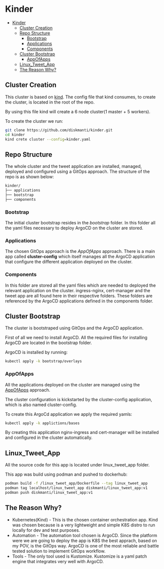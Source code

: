 # Kinder

- [Kinder](#kinder)
  - [Cluster Creation](#cluster-creation)
  - [Repo Structure](#repo-structure)
    - [Bootstrap](#bootstrap)
    - [Applications](#applications)
    - [Components](#components)
  - [Cluster Bootstrap](#cluster-bootstrap)
    - [AppOfApps](#appofapps)
  - [Linux_Tweet_App](#linux_tweet_app)
  - [The Reason Why?](#the-reason-why)

## Cluster Creation

This cluster is based on [kind](https://kind.sigs.k8s.io/). The config file that kind consumes, to create the cluster, is located in the root of the repo.

By using this file kind will create a 6 node cluster(1 master + 5 workers).

To create the cluster we run:

```bash
git clone https://github.com/diskmanti/kinder.git
cd kinder
kind crete cluster --config=kinder.yaml
```

## Repo Structure

The whole cluster and the tweet application are installed, managed, deployed and configured using a GitOps approach.
The structure of the repo is as shown below:

```bash
kinder/
├── applications
├── bootstrap
├── components
```

### Bootstrap

The initial cluster bootstrap resides in the _bootstrap_ folder.
In this folder all the yaml files necessary to deploy ArgoCD on the cluster are stored.

### Applications

The chosen GitOps approach is the _AppOfApps_ approach. There is a main app called __cluster-config__
which itself manages all the ArgoCD application that configure the different application deployed on the cluster.

### Components

In this folder are stored all the yaml files which are needed to deployed the relevant application on the cluster.
ingress-nginx, cert-manager and the tweet app are all found here in their respective folders. These folders are
referenced by the ArgoCD applications defined in the components folder.

## Cluster Bootstrap

The cluster is bootstraped using GitOps and the ArgoCD application.

First of all we need to install ArgoCD. All the required files for installing ArgoCD are located in the bootstrap folder.

ArgoCD is installed by running:

```bash
kubectl apply -k bootstrap/overlays
```

### AppOfApps

All the applications deployed on the cluster are managed using the [AppOfApps](https://argo-cd.readthedocs.io/en/stable/operator-manual/declarative-setup/#app-of-apps) approach.

The cluster configuration is kickstarted by the cluster-config application, which is also named cluster-config.

To create this ArgoCd application we apply the required yamls:

```bash
kubectl apply -k applictions/bases
```

By creating this application nginx-ingress and cert-manager will be installed and configured in the cluster automatically.

## Linux_Tweet_App

All the source code for this app is located under linux_tweet_app folder.

This app was build using podman and pushed to dockerhub:

```bash
podman build -f /linux_tweet_app/Dockerfile --tag linux_tweet_app
podman tag localhost/linux_tweet_app diskmanti/linux_tweet_app:v1
podman push diskmanti/linux_tweet_app:v1
```

## The Reason Why?

- Kubernetes(Kind) - This is the chosen container orchestration app. Kind was chosen because
is a very lightweight and simple K8S distro to run locally for dev and test purposes.
- Automation - The automation tool chosen is ArgoCD. Since the platform were we are going to deploy the
app is K8S the best apprach, based on my POV, is the GitOps way. ArgoCD is one of the most reliable and
battle tested solution to implement GitOps workflow.
- Tools - The only tool used is Kustomize. Kustomize is a yaml patch engine that integrates very well with ArgoCD.